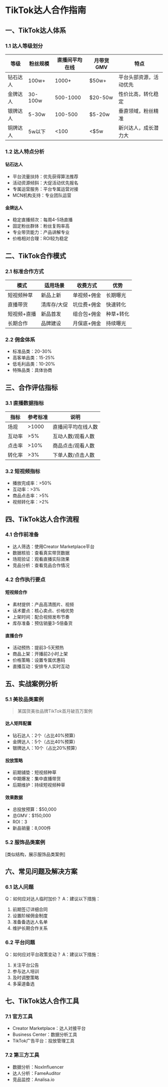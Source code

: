# TikTok达人合作指南

## 一、TikTok达人体系
### 1.1 达人等级划分
| 等级 | 粉丝规模 | 直播间平均在线 | 月带货GMV | 特点 |
|-----|---------|--------------|----------|------|
| 钻石达人 | 100w+ | 1000+ | $50w+ | 平台头部资源，活动优先 |
| 金牌达人 | 30-100w | 500-1000 | $20-50w | 性价比高，转化稳定 |
| 银牌达人 | 5-30w | 100-500 | $5-20w | 垂直领域，粉丝精准 |
| 铜牌达人 | 5w以下 | <100 | <$5w | 新兴达人，成长潜力大 |

### 1.2 达人特点分析
#### 钻石达人
- 平台流量扶持：优先获得算法推荐
- 活动资源倾斜：大促活动优先报名
- 专属运营服务：平台专属运营对接
- MCN机构支持：专业团队运营

#### 金牌达人
- 稳定直播频次：每周4-5场直播
- 固定粉丝群体：粉丝复购率高
- 专业带货能力：产品讲解专业
- 价格相对合理：ROI较为稳定

## 二、TikTok合作模式
### 2.1 标准合作方式
| 模式 | 适用场景 | 收费方式 | 优势 |
|-----|---------|---------|------|
| 短视频种草 | 新品上新 | 单视频+佣金 | 长期曝光 |
| 直播带货 | 清库存/大促 | 坑位费+佣金 | 快速转化 |
| 短视频+直播 | 新品首发 | 组合包+佣金 | 种草+转化 |
| 长期合作 | 品牌建设 | 月保底+佣金 | 持续曝光 |

### 2.2 佣金体系
- 标准品类：20-30%
- 高客单品类：15-25%
- 低毛利品类：10-20%
- 特殊品类：具体协商

## 三、合作评估指标
### 3.1 直播数据指标
| 指标 | 参考标准 | 说明 |
|-----|---------|------|
| 场观 | >1000 | 直播间平均在线人数 |
| 互动率 | >5% | 互动人数/观看人数 |
| 点击率 | >10% | 商品点击/观看人数 |
| 转化率 | >3% | 下单人数/点击人数 |

### 3.2 短视频指标
- 播放完成率：>50%
- 互动率：>3%
- 商品点击率：>5%
- 视频转化率：>2%

## 四、TikTok达人合作流程
### 4.1 合作前准备
- 达人筛选：使用Creator Marketplace平台
- 数据核验：查看真实带货数据
- 场观验证：观看直播实际效果
- 竞品分析：查看竞品合作情况

### 4.2 合作执行要点
#### 短视频合作
- 素材提供：产品高清图片、视频
- 话术要点：核心卖点、价格优势
- 上架时间：配合视频发布节奏
- 库存准备：预估销量3-5倍备货

#### 直播合作
- 活动预热：提前3-5天预热
- 商品上架：开播前2小时上架
- 价格策略：设置专属优惠码
- 直播互动：安排专人实时互动

## 五、实战案例分析
### 5.1 美妆品类案例
> 某国货美妆品牌TikTok首月破百万案例

#### 达人矩阵配置
- 钻石达人：2个（占比40%预算）
- 金牌达人：5个（占比40%预算）
- 银牌达人：10个（占比20%预算）

#### 投放策略
- 前期铺垫：短视频种草
- 中期爆发：集中直播带货
- 后期维护：持续短视频种草

#### 效果数据
- 总投放预算：$50,000
- 总GMV：$150,000
- ROI：3
- 新品销量：8,000件

### 5.2 服饰品类案例
[类似结构，展示服饰品类案例]

## 六、常见问题及解决方案
### 6.1 达人问题
Q：如何应对达人临时加价？
A：建议以下措施：
1. 前期签订详细合同
2. 设置阶梯佣金制度
3. 准备备选达人名单
4. 维护长期合作关系

### 6.2 平台问题
Q：如何应对平台政策变动？
A：建议以下措施：
1. 关注平台公告
2. 参与达人培训
3. 及时调整策略
4. 多渠道备选

## 七、TikTok达人合作工具
### 7.1 官方工具
- Creator Marketplace：达人对接平台
- Business Center：数据分析工具
- TikTok广告平台：投放管理工具

### 7.2 第三方工具
- 数据分析：NoxInfluencer
- 达人分析：FameAuditor
- 竞品监控：Analisa.io 